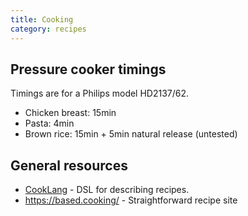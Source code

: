 ```yaml
---
title: Cooking
category: recipes
---
```


## Pressure cooker timings

Timings are for a Philips model HD2137/62.

- Chicken breast: 15min
- Pasta: 4min
- Brown rice: 15min + 5min natural release (untested)

## General resources

- [CookLang](https://cooklang.org/) - DSL for describing recipes.
- https://based.cooking/ - Straightforward recipe site
